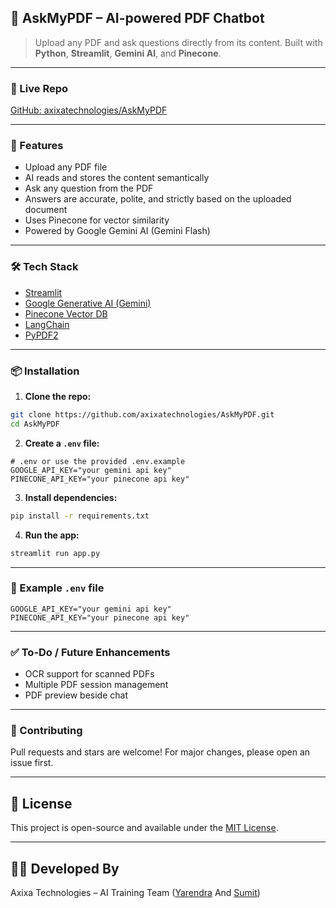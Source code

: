 ## 📄 AskMyPDF – AI-powered PDF Chatbot

> Upload any PDF and ask questions directly from its content.
> Built with **Python**, **Streamlit**, **Gemini AI**, and **Pinecone**.

---

### 🔗 Live Repo

[GitHub: axixatechnologies/AskMyPDF](https://github.com/axixatechnologies/AskMyPDF)

---

### 🚀 Features

- Upload any PDF file
- AI reads and stores the content semantically
- Ask any question from the PDF
- Answers are accurate, polite, and strictly based on the uploaded document
- Uses Pinecone for vector similarity
- Powered by Google Gemini AI (Gemini Flash)

---

### 🛠 Tech Stack

- [Streamlit](https://streamlit.io/)
- [Google Generative AI (Gemini)](https://makersuite.google.com/)
- [Pinecone Vector DB](https://www.pinecone.io/)
- [LangChain](https://www.langchain.com/)
- [PyPDF2](https://pypi.org/project/PyPDF2/)

---

### 📦 Installation

1. **Clone the repo:**

```bash
git clone https://github.com/axixatechnologies/AskMyPDF.git
cd AskMyPDF
```

2. **Create a `.env` file:**

```env
# .env or use the provided .env.example
GOOGLE_API_KEY="your gemini api key"
PINECONE_API_KEY="your pinecone api key"
```

3. **Install dependencies:**

```bash
pip install -r requirements.txt
```

4. **Run the app:**

```bash
streamlit run app.py
```

---

### 📁 Example `.env` file

```env
GOOGLE_API_KEY="your gemini api key"
PINECONE_API_KEY="your pinecone api key"
```

---

### ✅ To-Do / Future Enhancements

- OCR support for scanned PDFs
- Multiple PDF session management
- PDF preview beside chat

---

### 🤝 Contributing

Pull requests and stars are welcome!
For major changes, please open an issue first.

---

## 📄 License

This project is open-source and available under the [MIT License](LICENSE).

---

## 👨‍💻 Developed By

Axixa Technologies – AI Training Team ([Yarendra](https://github.com/Yansu07) And [Sumit](https://github.com/))
